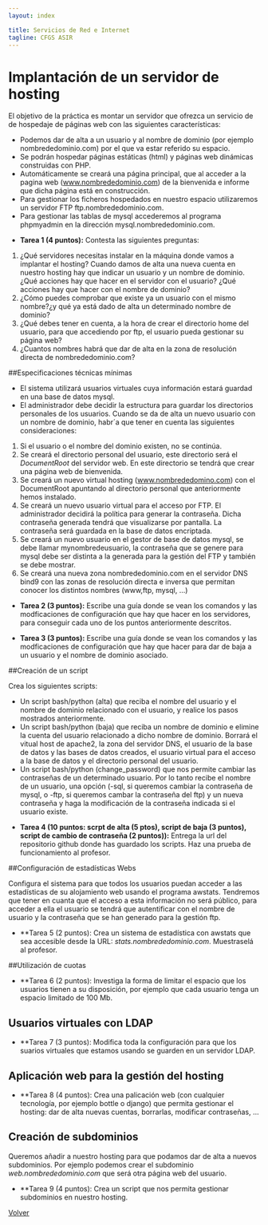```yaml
---
layout: index

title: Servicios de Red e Internet
tagline: CFGS ASIR
---
```

# Implantación de un servidor de hosting

El objetivo de la práctica es montar un servidor que ofrezca un servicio de de hospedaje de páginas web con las siguientes características:

* Podemos dar de alta a un usuario y al nombre de dominio (por ejemplo nombrededominio.com) por el que va estar referido su espacio.
* Se podrán hospedar páginas estáticas (html) y páginas web dinámicas construidas con PHP.
* Automáticamente se creará una página principal, que al acceder a la pagina web (www.nombrededominio.com) de la bienvenida e informe que dicha página está en construcción.
* Para gestionar los ficheros hospedados en nuestro espacio utilizaremos un servidor FTP ftp.nombrededominio.com.
* Para gestionar las tablas de mysql accederemos al programa phpmyadmin en la dirección mysql.nombrededominio.com.

<div class='ejercicios' markdown='1'>

* **Tarea 1 (4 puntos):** Contesta las siguientes preguntas:

1. ¿Qué servidores necesitas instalar en la máquina donde vamos a implantar el hosting?
Cuando damos de alta una nueva cuenta en nuestro hosting hay que indicar un usuario y un nombre de dominio. ¿Qué acciones hay que hacer en el servidor con el usuario? ¿Qué acciones hay que hacer con el nombre de dominio?
2. ¿Cómo puedes comprobar que existe ya un usuario con el mismo nombre?¿y qué ya está dado de alta un determinado nombre de dominio?
3. ¿Qué debes tener en cuenta, a la hora de crear el directorio home del usuario, para que accediendo por ftp, el usuario pueda gestionar su página web?
4. ¿Cuantos nombres habrá que dar de alta en la zona de resolución directa de nombrededominio.com?
</div>

##Especificaciones técnicas mínimas

* El sistema utilizará usuarios virtuales cuya información estará guardad en una base de datos mysql.
* El administrador debe decidir la estructura para guardar los directorios personales de los usuarios.
Cuando se da de alta un nuevo usuario con un nombre de dominio, habr´a que tener en cuenta las siguientes consideraciones:

1. Si el usuario o el nombre del dominio existen, no se continúa.
2. Se creará el directorio personal del usuario, este directorio será el *DocumentRoot* del servidor web. En este directorio se tendrá que crear una página web de bienvenida.
3. Se creará un nuevo virtual hosting (www.nombrededomino.com) con el DocumentRoot apuntando al directorio personal que anteriormente hemos instalado.
4. Se creará un nuevo usuario virtual para el acceso por FTP. El administrador decidirá la política para generar la contraseña. Dicha contraseña generada tendrá que visualizarse por pantalla. La contraseña será guardada en la base de datos encriptada.
5. Se creará un nuevo usuario en el gestor de base de datos mysql, se debe llamar mynombredeusuario, la contraseña que se genere para mysql debe ser distinta a la generada para la gestión del FTP y también se debe mostrar.
6. Se creará una nueva zona nombrededominio.com en el servidor DNS bind9 con las zonas de resolución directa e inversa que permitan conocer los distintos nombres (www,ftp, mysql, ...)

<div class='ejercicios' markdown='1'>

* **Tarea 2 (3 puntos):** Escribe una guía donde se vean los comandos y las modficaciones de configuración que hay que hacer en los servidores, para conseguir cada uno de los puntos anteriormente descritos.

* **Tarea 3 (3 puntos):** Escribe una guía donde se vean los comandos y las modficaciones de configuración que hay que hacer para dar de baja a un usuario y el nombre de dominio asociado.


</div>

##Creación de un script

Crea los siguientes scripts:

* Un script bash/python (alta) que reciba el nombre del usuario y el nombre de dominio relacionado con el usuario, y realice los pasos mostrados anteriormente.
* Un script bash/python (baja) que reciba un nombre de dominio e elimine la cuenta del usuario relacionado a dicho nombre de dominio. Borrará el vitual host de apache2, la zona del servidor DNS, el usuario de la base de datos y las bases de datos creados, el usuario virtual para el acceso a la base de datos y el directorio personal del usuario.
* Un script bash/python (change_password) que nos permite cambiar las contraseñas de un determinado usuario. Por lo tanto recibe el nombre de un usuario, una opción (-sql, si queremos cambiar la contraseña de mysql, o -ftp, si queremos cambar la contraseña del ftp) y un nueva contraseña y haga la modificación de la contraseña indicada si el usuario existe.

<div class='ejercicios' markdown='1'>

* **Tarea 4 (10 puntos: scrpt de alta (5 ptos), script de baja (3 puntos), script de cambio de contraseña (2 puntos)):** Entrega la url del repositorio github donde has guardado los scripts. Haz una prueba de funcionamiento al profesor.

</div>

##Configuración de estadísticas Webs

Configura el sistema para que todos los usuarios puedan acceder a las estadísticas de su alojamiento web usando el programa awstats. Tendremos que tener en cuanta que el acceso a esta información no será público, para acceder a ella el usuario se tendrá que autentificar con el nombre de usuario y la contraseña que se han generado para la gestión ftp.

<div class='ejercicios' markdown='1'>

* **Tarea 5 (2 puntos): Crea un sistema de estadística con awstats que sea accesible desde la URL: *stats.nombrededominio.com*. Muestraselá al profesor.

</div>

##Utilización de cuotas

<div class='ejercicios' markdown='1'>

* **Tarea 6 (2 puntos): Investiga la forma de limitar el espacio que los usuarios tienen a su disposición, por ejemplo que cada usuario tenga un espacio limitado de 100 Mb.

</div>

## Usuarios virtuales con LDAP

* **Tarea 7 (3 puntos): Modifica toda la configuración para que los suarios virtuales que estamos usando se guarden en un servidor LDAP.

## Aplicación web para la gestión del hosting

* **Tarea 8 (4 puntos): Crea una palicación web (con cualquier tecnología, por ejemplo bottle o django) que permita gestionar el hosting: dar de alta nuevas cuentas, borrarlas, modificar contraseñas, ...

## Creación de subdominios

Queremos añadir a nuestro hosting para que podamos dar de alta a nuevos subdominios. Por ejemplo podemos crear el subdominio *web.nombrededominio.com* que será otra página web del usuario.

* **Tarea 9 (4 puntos): Crea un script que nos permita gestionar subdominios en nuestro hosting.


      
[Volver](index)
